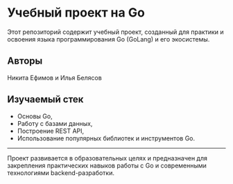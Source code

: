 # Учебный проект на Go

Этот репозиторий содержит учебный проект, созданный для практики и освоения языка программирования Go (GoLang) и его экосистемы.

## Авторы
Никита Ефимов и Илья Белясов

## Изучаемый стек
- Основы Go,
- Работу с базами данных,
- Построение REST API,
- Использование популярных библиотек и инструментов Go.

---

Проект развивается в образовательных целях и предназначен для закрепления практических навыков работы с Go и современными технологиями backend-разработки.